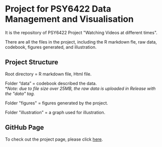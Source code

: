 # Project for PSY6422 Data Management and Visualisation
It is the repository of PSY6422 Project "Watching Videos at different times".

There are all the files in the project, including the R markdown fle, raw data, codebook, figures generated, and illustration.


## Project Structure
Root directory = R markdown file, Html file.  

Folder “data” = codebook described the data.   
**Note: due to file size over 25MB, the raw data is uploaded in Release with the "data" tag.*  

Folder "figures" = figures generated by the project.  

Folder "illustration" = a graph used for illustration.  


## GitHub Page
To check out the project page, please click [here](https://wxzhao17.github.io/PSY6422/).

